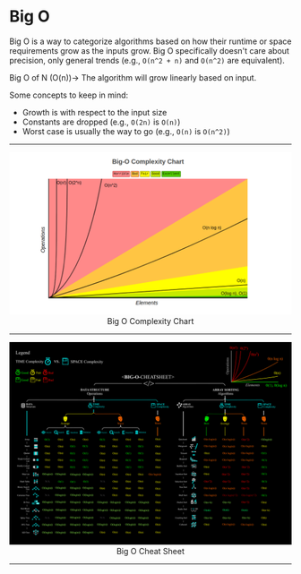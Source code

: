 # Big O

Big O is a way to categorize algorithms based on how their runtime or space requirements grow as the inputs grow. Big O specifically doesn't care about precision, only general trends (e.g., `O(n^2 + n)` and `O(n^2)` are equivalent).

Big O of N (O(n))-> The algorithm will grow linearly based on input.

Some concepts to keep in mind:

- Growth is with respect to the input size
- Constants are dropped (e.g., `O(2n)` is `O(n)`)
- Worst case is usually the way to go (e.g., `O(n)` is `O(n^2)`)

---

<center>

![Big O Complexity Chart](BigO.png)
Big O Complexity Chart

</center>

---

<center>

![Big O Complexity Chart](BigOCheatSheet.png)
Big O Cheat Sheet

</center>

---
